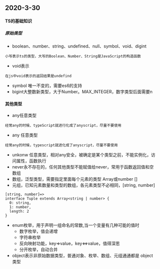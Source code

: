 ## 2020-3-30
#### TS的基础知识
##### 原始类型
- boolean、number、string、undefined、null、symbol、void、digint
```
小写表示ts的类型，大写的Boolean、Number、String是JavaScript的构造函数
```
- void表示
```
在js中void表示的返回结果是undefind
```
- symbol 唯一不变的，需要es6的支持
- bigint大整数新类型，大于Number。MAX_INTEGER，数字类型后面需要n
#### 其他类型
- any任意类型
```
经常any的时候、typeScript就进行化成了anyscript，尽量不要使用
```
- any 任意类型
```
经常any的时候，typescript就进化成了anyscript，尽量不要使用
```
- unkonw 任意类型，相对any安全，被确定是某个类型之前，不能实例化，访问属性，函数执行
- never永不存在的，任何其他类型不能赋值给never，常用于函数返回值和空数组
- 数组，泛型类型，需要指定里面每个元素的类型 Array<number>或number []
- 元组，已知元素数量和类型的数组，各元素类型不必相同，[string, number]
```
[string, number]=>
interface Tuple extends Array<string | number> {
  0: string,
  1: number,
  length: 2
}
```
- enum枚举，用于声明一组命名的常数,当一个变量有几种可能的值时
    - 数字枚举，值会递增
    - 字符串枚举
    - 反向映射功能，key=>value，key<=>value，值得深思
    - 分开枚举，自动合并
- object表示非原始数据类型，普通对象、枚举、数组、元组通通都是 object 类型